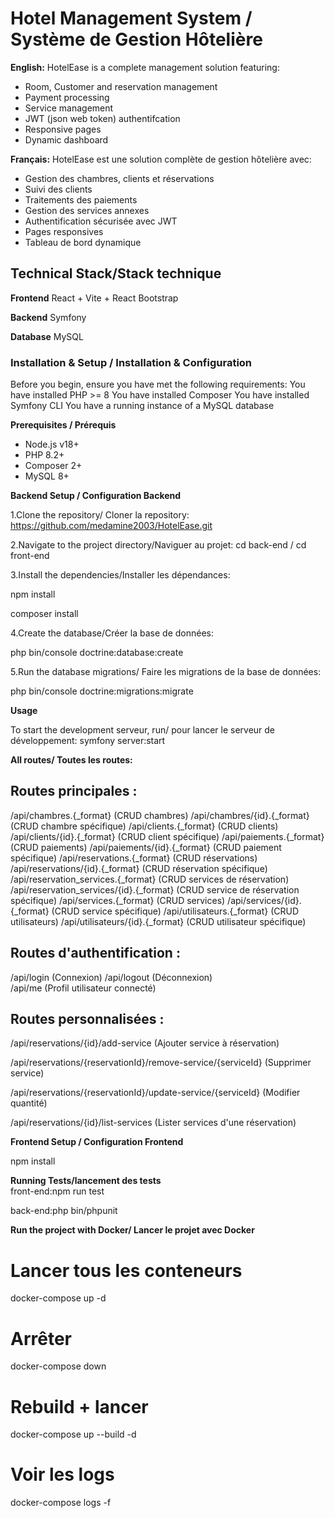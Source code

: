 # Hotel Management System / Système de Gestion Hôtelière
**English:**
HotelEase is a complete management solution featuring:
- Room, Customer and reservation management
- Payment processing
- Service management
- JWT (json web token) authentifcation
- Responsive pages
- Dynamic dashboard

**Français:**
HotelEase est une solution complète de gestion hôtelière avec:
- Gestion des chambres, clients et réservations
- Suivi des clients
- Traitements des paiements
- Gestion des services annexes 
- Authentification sécurisée avec JWT 
- Pages responsives 
- Tableau de bord dynamique

## Technical Stack/Stack technique

**Frontend**
React + Vite + React Bootstrap

**Backend**
Symfony

**Database**
MySQL

### Installation & Setup  / Installation & Configuration

Before you begin, ensure you have met the following requirements:
You have installed PHP >= 8
You have installed Composer
You have installed Symfony CLI
You have a running instance of a MySQL database

**Prerequisites / Prérequis**
- Node.js v18+
- PHP 8.2+
- Composer 2+
- MySQL 8+

**Backend Setup / Configuration Backend**

1.Clone the repository/ Cloner la repository:
https://github.com/medamine2003/HotelEase.git 

2.Navigate to the project directory/Naviguer au projet:
cd back-end / cd front-end

3.Install the dependencies/Installer les dépendances:

npm install

composer install

4.Create the database/Créer la base de données:

php bin/console doctrine:database:create

5.Run the database migrations/ Faire les migrations de la base de données:

php bin/console doctrine:migrations:migrate

**Usage**

To start the development serveur, run/ pour lancer le serveur de développement:
symfony server:start

**All routes/ Toutes les routes:**  

Routes principales :
-------------------
/api/chambres.{_format}                  (CRUD chambres)
/api/chambres/{id}.{_format}             (CRUD chambre spécifique)
/api/clients.{_format}                   (CRUD clients) 
/api/clients/{id}.{_format}              (CRUD client spécifique)
/api/paiements.{_format}                 (CRUD paiements)
/api/paiements/{id}.{_format}            (CRUD paiement spécifique)
/api/reservations.{_format}              (CRUD réservations)
/api/reservations/{id}.{_format}         (CRUD réservation spécifique)
/api/reservation_services.{_format}      (CRUD services de réservation)
/api/reservation_services/{id}.{_format} (CRUD service de réservation spécifique)
/api/services.{_format}                  (CRUD services) 
/api/services/{id}.{_format}             (CRUD service spécifique)
/api/utilisateurs.{_format}              (CRUD utilisateurs)
/api/utilisateurs/{id}.{_format}         (CRUD utilisateur spécifique)


Routes d'authentification :
--------------------------
/api/login                                (Connexion)
/api/logout                               (Déconnexion)  
/api/me                                   (Profil utilisateur connecté)


Routes personnalisées :
----------------------
/api/reservations/{id}/add-service        (Ajouter service à réservation)

/api/reservations/{reservationId}/remove-service/{serviceId} (Supprimer service)

/api/reservations/{reservationId}/update-service/{serviceId} (Modifier quantité)

/api/reservations/{id}/list-services      (Lister services d'une réservation)

**Frontend Setup / Configuration Frontend**

npm install

**Running Tests/lancement des tests**                                              
front-end:npm run test

back-end:php bin/phpunit

**Run the project with Docker/ Lancer le projet avec Docker**

# Lancer tous les conteneurs
docker-compose up -d

# Arrêter
docker-compose down

# Rebuild + lancer
docker-compose up --build -d

# Voir les logs
docker-compose logs -f